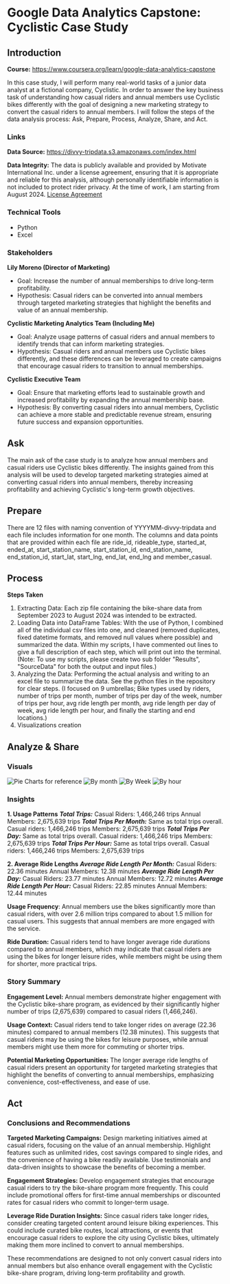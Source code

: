 # Google Data Analytics Capstone: Cyclistic Case Study

## Introduction
**Course:** https://www.coursera.org/learn/google-data-analytics-capstone

In this case study, I will perform many real-world tasks of a junior data analyst at a fictional company, Cyclistic. In order to answer the key business task of understanding how casual riders and annual members use Cyclistic bikes differently with the goal of designing a new marketing strategy to convert the casual riders to annual members. I will follow the steps of the data analysis process: Ask, Prepare, Process, Analyze, Share, and Act.

### Links
**Data Source:** https://divvy-tripdata.s3.amazonaws.com/index.html

**Data Integrity:** The data is publicly available and provided by Motivate International Inc. under a license agreement, ensuring that it is appropriate and reliable for this analysis, although personally identifiable information is not included to protect rider privacy. At the time of work, I am starting from August 2024. [License Agreement](https://divvybikes.com/data-license-agreement)


### Technical Tools
- Python
- Excel

### Stakeholders
**Lily Moreno (Director of Marketing)**
- Goal: Increase the number of annual memberships to drive long-term profitability.
- Hypothesis: Casual riders can be converted into annual members through targeted marketing strategies that highlight the benefits and value of an annual membership.

**Cyclistic Marketing Analytics Team (Including Me)**
- Goal: Analyze usage patterns of casual riders and annual members to identify trends that can inform marketing strategies.
- Hypothesis: Casual riders and annual members use Cyclistic bikes differently, and these differences can be leveraged to create campaigns that encourage casual riders to transition to annual memberships.

**Cyclistic Executive Team**
- Goal: Ensure that marketing efforts lead to sustainable growth and increased profitability by expanding the annual membership base.
- Hypothesis: By converting casual riders into annual members, Cyclistic can achieve a more stable and predictable revenue stream, ensuring future success and expansion opportunities.

## Ask
The main ask of the case study is to analyze how annual members and casual riders use Cyclistic bikes differently. The insights gained from this analysis will be used to develop targeted marketing strategies aimed at converting casual riders into annual members, thereby increasing profitability and achieving Cyclistic's long-term growth objectives.

## Prepare
There are 12 files with naming convention of YYYYMM-divvy-tripdata and each file includes information for one month. The columns and data points that are provided within each file are ride_id, rideable_type, started_at, ended_at, start_station_name, start_station_id, end_station_name, end_station_id, start_lat, start_lng, end_lat, end_lng and member_casual.

## Process
**Steps Taken**
1. Extracting Data: Each zip file containing the bike-share data from September 2023 to August 2024 was intended to be extracted.
2. Loading Data into DataFrame Tables: With the use of Python, I combined all of the individual csv files into one, and cleaned (removed duplicates, fixed datetime formats, and removed null values where possible) and summarized the data. Within my scripts, I have commented out lines to give a full description of each step, which will print out into the terminal. (Note: To use my scripts, please create two sub folder "Results", "SourceData" for both the output and input files.)
3. Analyzing the Data: Performing the actual analysis and writing to an excel file to summarize the data. See the python files in the repository for clear steps. (I focused on 9 umbrellas; Bike types used by riders, number of trips per month, number of trips per day of the week, number of trips per hour, avg ride length per month, avg ride length per day of week, avg ride length per hour, and finally the starting and end locations.)
4. Visualizations creation

## Analyze & Share
### Visuals
![Pie Charts for reference](https://github.com/Kahearns/GDA-CyclisticCaseStudy/blob/3872ee7e2b376fcd8943163e09e29bf43fcc9528/PieChartSC.png)
![By month](https://github.com/Kahearns/GDA-CyclisticCaseStudy/blob/main/ByMonthSC.png)
![By Week](https://github.com/Kahearns/GDA-CyclisticCaseStudy/blob/main/ByWeek.png)
![By hour](https://github.com/Kahearns/GDA-CyclisticCaseStudy/blob/main/ByHour.png)

### Insights

**1. Usage Patterns**
***Total Trips:***
Casual Riders: 1,466,246 trips
Annual Members: 2,675,639 trips
***Total Trips Per Month:*** Same as total trips overall.
Casual riders: 1,466,246 trips
Members: 2,675,639 trips
***Total Trips Per Day:*** Same as total trips overall.
Casual riders: 1,466,246 trips
Members: 2,675,639 trips
***Total Trips Per Hour:*** Same as total trips overall.
Casual riders: 1,466,246 trips
Members: 2,675,639 trips

**2. Average Ride Lengths**
***Average Ride Length Per Month:***
Casual Riders: 22.36 minutes
Annual Members: 12.38 minutes
***Average Ride Length Per Day:***
Casual Riders: 23.77 minutes
Annual Members: 12.72 minutes
***Average Ride Length Per Hour:***
Casual Riders: 22.85 minutes
Annual Members: 12.44 minutes

**Usage Frequency**: Annual members use the bikes significantly more than casual riders, with over 2.6 million trips compared to about 1.5 million for casual users. This suggests that annual members are more engaged with the service.

**Ride Duration:** Casual riders tend to have longer average ride durations compared to annual members, which may indicate that casual riders are using the bikes for longer leisure rides, while members might be using them for shorter, more practical trips.

### Story Summary
**Engagement Level:** Annual members demonstrate higher engagement with the Cyclistic bike-share program, as evidenced by their significantly higher number of trips (2,675,639) compared to casual riders (1,466,246).

**Usage Context:** Casual riders tend to take longer rides on average (22.36 minutes) compared to annual members (12.38 minutes). This suggests that casual riders may be using the bikes for leisure purposes, while annual members might use them more for commuting or shorter trips.

**Potential Marketing Opportunities:** The longer average ride lengths of casual riders present an opportunity for targeted marketing strategies that highlight the benefits of converting to annual memberships, emphasizing convenience, cost-effectiveness, and ease of use.

## Act
### Conclusions and Recommendations
**Targeted Marketing Campaigns:** Design marketing initiatives aimed at casual riders, focusing on the value of an annual membership. Highlight features such as unlimited rides, cost savings compared to single rides, and the convenience of having a bike readily available. Use testimonials and data-driven insights to showcase the benefits of becoming a member.

**Engagement Strategies:** Develop engagement strategies that encourage casual riders to try the bike-share program more frequently. This could include promotional offers for first-time annual memberships or discounted rates for casual riders who commit to longer-term usage.

**Leverage Ride Duration Insights:** Since casual riders take longer rides, consider creating targeted content around leisure biking experiences. This could include curated bike routes, local attractions, or events that encourage casual riders to explore the city using Cyclistic bikes, ultimately making them more inclined to convert to annual memberships.

These recommendations are designed to not only convert casual riders into annual members but also enhance overall engagement with the Cyclistic bike-share program, driving long-term profitability and growth.


